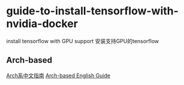 # guide-to-install-tensorflow-with-nvidia-docker
install tensorflow with GPU support
安装支持GPU的tensorflow

## Arch-based
[Arch系中文指南](https://github.com/laiiihz/guide-to-install-tensorflow-with-nvidia-docker/blob/master/arch/arch_zh-cn.md)
[Arch-based English Guide](https://github.com/laiiihz/guide-to-install-tensorflow-with-nvidia-docker/blob/master/arch/arch_en-us.md)
